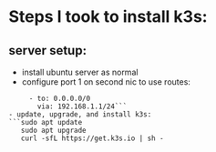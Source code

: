 # Steps I took to install k3s:

## server setup:
- install ubuntu server as normal
- configure port 1 on second nic to use routes:
```routes:
     - to: 0.0.0.0/0
       via: 192.168.1.1/24```
- update, upgrade, and install k3s:
```sudo apt update
   sudo apt upgrade
   curl -sfL https://get.k3s.io | sh -
```

